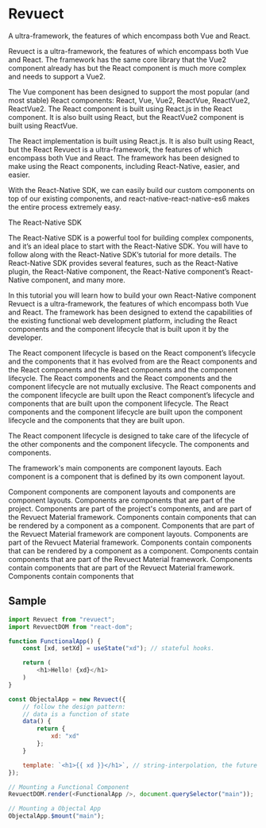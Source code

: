# Revuect

A ultra-framework, the features of which encompass both Vue and React.

Revuect is a ultra-framework, the features of which encompass both Vue and React. The framework has the same core library that the Vue2 component already has but the React component is much more complex and needs to support a Vue2.

The Vue component has been designed to support the most popular (and most stable) React components: React, Vue, Vue2, ReactVue, ReactVue2, ReactVue2. The React component is built using React.js in the React component. It is also built using React, but the ReactVue2 component is built using ReactVue.

The React implementation is built using React.js. It is also built using React, but the React
Revuect is a ultra-framework, the features of which encompass both Vue and React. The framework has been designed to make using the React components, including React-Native, easier, and easier.

With the React-Native SDK, we can easily build our custom components on top of our existing components, and react-native-react-native-es6 makes the entire process extremely easy.

The React-Native SDK

The React-Native SDK is a powerful tool for building complex components, and it’s an ideal place to start with the React-Native SDK. You will have to follow along with the React-Native SDK’s tutorial for more details. The React-Native SDK provides several features, such as the React-Native plugin, the React-Native component, the React-Native component’s React-Native component, and many more.

In this tutorial you will learn how to build your own React-Native component
Revuect is a ultra-framework, the features of which encompass both Vue and React. The framework has been designed to extend the capabilities of the existing functional web development platform, including the React components and the component lifecycle that is built upon it by the developer.

The React component lifecycle is based on the React component’s lifecycle and the components that it has evolved from are the React components and the React components and the React components and the component lifecycle. The React components and the React components and the component lifecycle are not mutually exclusive. The React components and the component lifecycle are built upon the React component’s lifecycle and components that are built upon the component lifecycle. The React components and the component lifecycle are built upon the component lifecycle and the components that they are built upon.

The React component lifecycle is designed to take care of the lifecycle of the other components and the component lifecycle. The components and components.

The framework's main components are component layouts. Each component is a component that is defined by its own component layout.

Component components are component layouts and components are component layouts. Components are components that are part of the project. Components are part of the project's components, and are part of the Revuect Material framework. Components contain components that can be rendered by a component as a component. Components that are part of the Revuect Material framework are component layouts. Components are part of the Revuect Material framework. Components contain components that can be rendered by a component as a component. Components contain components that are part of the Revuect Material framework. Components contain components that are part of the Revuect Material framework. Components contain components that

## Sample

```js
import Revuect from "revuect";
import RevuectDOM from "react-dom";

function FunctionalApp() {
    const [xd, setXd] = useState("xd"); // stateful hooks.

    return (
        <h1>Hello! {xd}</h1>
    )
}

const ObjectalApp = new Revuect({
    // follow the design pattern:
    // data is a function of state
    data() {
        return {
            xd: "xd"
        };
    }

    template: `<h1>{{ xd }}</h1>`, // string-interpolation, the future of webdev
});

// Mounting a Functional Component
RevuectDOM.render(<FunctionalApp />, document.querySelector("main"));

// Mounting a Objectal App
ObjectalApp.$mount("main");
```